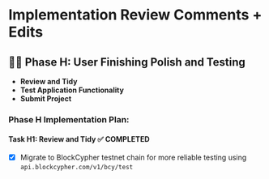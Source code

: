 # Implementation Review Comments + Edits

## 🦸‍♂️ **Phase H: User Finishing Polish and Testing**

- **Review and Tidy**
- **Test Application Functionality**
- **Submit Project**

### **Phase H Implementation Plan:**

#### **Task H1: Review and Tidy** ✅ **COMPLETED**
- [x] Migrate to BlockCypher testnet chain for more reliable testing using `api.blockcypher.com/v1/bcy/test`